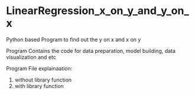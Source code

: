 # LinearRegression_x_on_y_and_y_on_x
Python based Program to find out the y on x and x on y

Program Contains the code for data preparation, model building, data visualization and etc

Program File explainaation:

1. without library function
2. with library function
